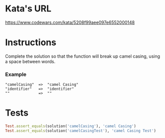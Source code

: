 # Kata's URL
https://www.codewars.com/kata/5208f99aee097e6552000148

# Instructions
Complete the solution so that the function will break up camel casing, using a space between words.

### Example

```
"camelCasing"  =>  "camel Casing"
"identifier"   =>  "identifier"
""             =>  ""
```

# Tests
```ruby
Test.assert_equals(solution('camelCasing'), 'camel Casing')
Test.assert_equals(solution('camelCasingTest'), 'camel Casing Test')
```
